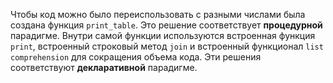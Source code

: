 Чтобы код можно было переиспользовать с разными числами была создана функция `print_table`. Это решение соответствует
**процедурной** парадигме. Внутри самой функции используются встроенная функция `print`, встроенный строковый метод `join`
и встроенный функционал `list comprehension` для сокращения объема кода. Эти решения соответствуют **декларативной** парадигме. 